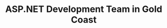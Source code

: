 ---
title: ASP.NET Development Team in Gold Coast
permalink: /landings/locations/gold-coast/developer/asp-net
technology: ASP.NET
location: Gold Coast
---